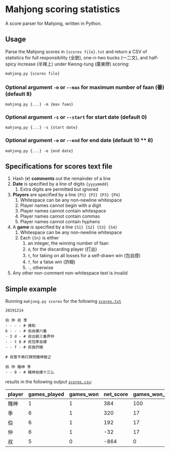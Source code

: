 # Mahjong scoring statistics

A score parser for Mahjong, written in Python.

## Usage

Parse the Mahjong scores in `{scores file}.txt` and return a CSV of statistics
for full responsibility (全銃), one-n-two bucks (一二文), and half-spicy
increase (半辣上) under Kwong-tung (廣東牌) scoring:

    mahjong.py {scores file}

### Optional argument `-m` or `--max` for maximum number of faan (番) (default 8)

    mahjong.py {...} -m {max faan}

### Optional argument `-s` or `--start` for start date (default 0)

    mahjong.py {...} -s {start date}

### Optional argument `-e` or `--end` for end date (default 10 ** 8)

    mahjong.py {...} -e {end date}

## Specifications for scores text file

1. Hash (`#`) **comments** out the remainder of a line
2. **Date** is specified by a line of digits `{yyyymmdd}`
   1. Extra digits are permitted but ignored
3. **Players** are specified by a line `{P1} {P2} {P3} {P4}`
   1. Whitespace can be any non-newline whitespace
   2. Player names cannot begin with a digit
   3. Player names cannot contain whitespace
   4. Player names cannot contain commas
   5. Player names cannot contain hyphens
4. A **game** is specified by a line `{S1} {S2} {S3} {S4}`
   1. Whitespace can be any non-newline whitespace
   2. Each `{Sn}` is either
      1. an integer, the winning number of faan
      2. `d`, for the discarding player (打出)
      3. `t`, for taking on all losses for a self-drawn win (包自摸)
      4. `f`, for a false win (詐糊)
      5. `-`, otherwise
5. Any other non-comment non-whitespace text is invalid

## Simple example

Running `mahjong.py scores` for the following [`scores.txt`](scores.txt)

    20191214
    
    伯 仲 叔 季
    - - - - # 摸和
    6 - - - # 伯自摸六番
    - 3 d - # 叔出銃三番畀仲
    - - t 8 # 叔包季自摸
    - - f - # 叔食詐糊
    
    # 叔誓不再打牌而賭神替之
    
    伯 仲 賭神 季
    - - 8 - # 賭神自摸十三么

results in the following output [`scores.csv`](scores.csv):

| player | games_played | games_won | net_score | games_won_pc | net_score_avg |
| --- | --- | --- | --- | --- | --- |
| 賭神 | 1 | 1 | 384 | 100 | 384.0 |
| 季 | 6 | 1 | 320 | 17 | 53.3 |
| 伯 | 6 | 1 | 192 | 17 | 32.0 |
| 仲 | 6 | 1 | -32 | 17 | -5.3 |
| 叔 | 5 | 0 | -864 | 0 | -172.8 |
